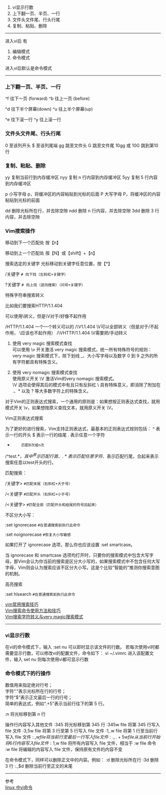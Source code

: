 1. vi显示行数
2. 上下翻一页、半页、一行
3. 文件头文件尾、行头行尾
4. 复制、粘贴、删除




---------------------------------------------------------------------------------------------------------------------


进入vi后 有

1. 编辑模式
2. 命令模式

进入vi后默认是命令模式


---------------------------------------------------------------------------------------------------------------------

### 上下翻一页、半页、一行
^f 往下一页 (forward)
^b 往上一页 (before)

^d 往下半个屏幕(down)
^u 往上半个屏幕(up)

^e 往下滚一行
^y 往上滚一行



### 文件头文件尾、行头行尾
0 至该列开头
$ 至该列尾端
gg 跳至文件头
G 跳至文件尾
10gg 或 10G 跳到第10行



### 复制、粘贴、删除
yy 复制当前行到内存缓冲区
nyy 复制 n 行内容到内存缓冲区
5yy 复制 5 行内容到内存缓冲区

p 小写字母 p，将缓冲区的内容粘贴到光标的后面
P 大写字母 P，将缓冲区的内容粘贴到光标的前面

dd 删除光标所在行，并去除空隙
ndd 删除 n 行内容，并去除空隙
3dd 删除 3 行内容，并去除空隙



### Vim搜索操作


移动到下一个匹配处
按【n】

移动到上一个匹配处
按【N】或【shift】+【n】

搜索选定的关键字
光标移动到关键字任意位置，按【*】



/关键字
```# 向下找（左斜杠+关键字）```

?关键字
```# 向上找（逆向搜索）（问号+关键字）```




特殊字符串搜索转义

比如我们要搜索HTTP/1.1.404

可以使用\转义，但是\V对于/好像不起作用

/HTTP\/1\.1\.404    一个一个转义可以的
/\V1.1.404          \V可以全部转义（但是对于/不起作用， \应该也不起作用）
/\VHTTP\/1.1.404    \V需要把/手动转义


1. 使用 very magic 搜索模式查找  
可以使用 \v 开关激活 very magic 搜索模式，统一所有特殊符号的规则：  
very magic 搜索模式下，除下划线 _、大小写字母以及数字 0 到 9 之外的所有字符都具有特殊含义。

2. 使用 very nomagic 搜索模式查找  
使用原义开关 \V 激活Vim的very nomagic 搜索模式。  
\V 选项会使得其后的模式中有且只有反斜杠 \ 具有特殊意义，即消除了附加在 .、* 以及 ? 等大多数字符上的特殊含义。


对于Vim的正则表达式搜索，一个通用的原则是：如果想按正则表达式查找，就用模式开关 \v，如果想按原义查找文本，就用原义开关 \V。




Vim正则表达式搜索

为了更好的进行搜索，Vim支持正则表达式，最基本的正则表达式规则包括：
^         表示一行的开头
$         表示一行的结尾
.         表示任意一个字符
*         匹配0次或n次

/^test.*$，其中^表示匹配行首、.*表示匹配任意字符、$表示匹配行尾，合起来表示搜索任意以test开头的行。




匹配搜索：

/关键字\>
```#匹配末尾（右斜杠+大于号）```

/\<关键字
```#匹配开头（右斜杠+小于号）```

/\<关键字\>
```#匹配全部（匹配开头和结尾的符号加起来）```



不区分大小写：

:set ignorecase
```#在普通搜索前执行此命令```

:set noignorecase
```#恢复大小写敏感```

如果打开了 ignorecase 选项，那么你也应该设置 :set smartcase。

当 ignorecase 和 smartcase 选项均打开时，只要你的搜索模式中包含大写字母，那Vim会认为你当前的搜索是区分大小写的，如果搜索模式中不包含任何大写字母，Vim则会认为搜索应该不区分大小写。这是个比较”智能的”推测你搜索意图的机制。



高亮搜索

:set hlsearch
```#在普通搜索前执行此命令```



[vim常用搜索技巧](https://www.jianshu.com/p/bdc1f7e689b3)  
[Vim搜索命令使用方法和技巧](https://vimjc.com/vim-search.html)  
[Vim搜索字符转义与very magic搜索模式](https://vimjc.com/vim-very-magic.html)  


---------------------------------------------------------------------------------------------------------------------
### vi显示行数

在vi的命令模式下，输入 :set nu
可以即时显示该文件的行数。
若每次使用vi时都需要显示行数，可以修改vi的配置文件，命令如下：
vi ~/.vimrc
进入该配置文件，输入 set nu
则每次使用vi都可显示行数



### 命令模式下的行操作

数值用来指定绝对行号；  
字符“.”表示光标所在行的行号；  
字符“$”表示正文最后一行的行号；  
简单的表达式，例如“.+5”表示当前行往下的第 5 行。

:n 将光标移到第 n 行

操作行内容写入其他文件
:345 将光标移到第 345 行
:345w file 将第 345 行写入 file 文件
:3,5w file 将第 3 行至第 5 行写入 file 文件
:1,.w file 将第 1 行至当前行写入 file 文件
:.,$w file 将当前行至最后一行写入 file 文件
:.,.+5w file 从当前行开始将 6 行内容写入 file 文件
:1,$w file 将所有内容写入 file 文件，相当于 :w file 命令
:w file 将编辑的内容写入 file 文件，保持原有文件的内容不变


在命令模式下，同样可以删除正文中的内容。例如：
:d 删除光标所在行
:3d 删除 3 行
:.,$d 删除当前行至正文的末尾


---------------------------------------------------------------------------------------------------------------------


参考  
[linux 中vi命令](https://blog.csdn.net/hzw05103020/article/details/49281483)  



